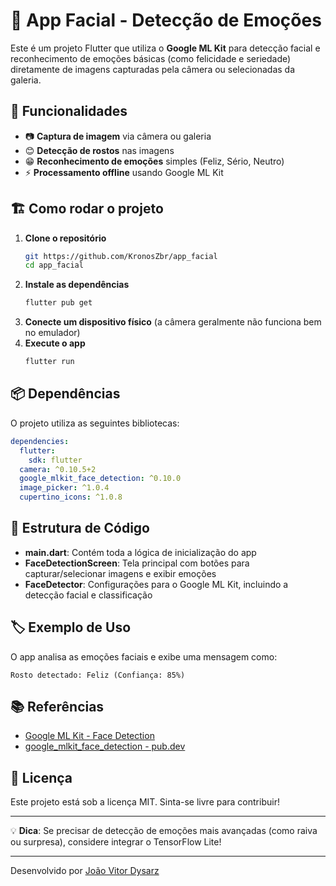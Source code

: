 # 📸 App Facial - Detecção de Emoções

Este é um projeto Flutter que utiliza o **Google ML Kit** para detecção facial e reconhecimento de emoções básicas (como felicidade e seriedade) diretamente de imagens capturadas pela câmera ou selecionadas da galeria.

## 🚀 Funcionalidades

- 📷 **Captura de imagem** via câmera ou galeria
- 😊 **Detecção de rostos** nas imagens
- 😁 **Reconhecimento de emoções** simples (Feliz, Sério, Neutro)
- ⚡ **Processamento offline** usando Google ML Kit

## 🏗️ Como rodar o projeto

1. **Clone o repositório**
   ```bash
   git https://github.com/KronosZbr/app_facial
   cd app_facial
   ```
2. **Instale as dependências**
   ```bash
   flutter pub get
   ```
3. **Conecte um dispositivo físico** (a câmera geralmente não funciona bem no emulador)
4. **Execute o app**
   ```bash
   flutter run
   ```

## 📦 Dependências

O projeto utiliza as seguintes bibliotecas:

```yaml
dependencies:
  flutter:
    sdk: flutter
  camera: ^0.10.5+2
  google_mlkit_face_detection: ^0.10.0
  image_picker: ^1.0.4
  cupertino_icons: ^1.0.8
```

## 🧠 Estrutura de Código

- **main.dart**: Contém toda a lógica de inicialização do app
- **FaceDetectionScreen**: Tela principal com botões para capturar/selecionar imagens e exibir emoções
- **FaceDetector**: Configurações para o Google ML Kit, incluindo a detecção facial e classificação

## 🏷️ Exemplo de Uso

O app analisa as emoções faciais e exibe uma mensagem como:

```
Rosto detectado: Feliz (Confiança: 85%)
```

## 📚 Referências

- [Google ML Kit - Face Detection](https://developers.google.com/ml-kit/vision/face-detection)
- [google_mlkit_face_detection - pub.dev](https://pub.dev/packages/google_mlkit_face_detection)

## 📄 Licença

Este projeto está sob a licença MIT. Sinta-se livre para contribuir!

---

💡 **Dica**: Se precisar de detecção de emoções mais avançadas (como raiva ou surpresa), considere integrar o TensorFlow Lite!

---

Desenvolvido por [João Vitor Dysarz](https://github.com/KronosZbr)

